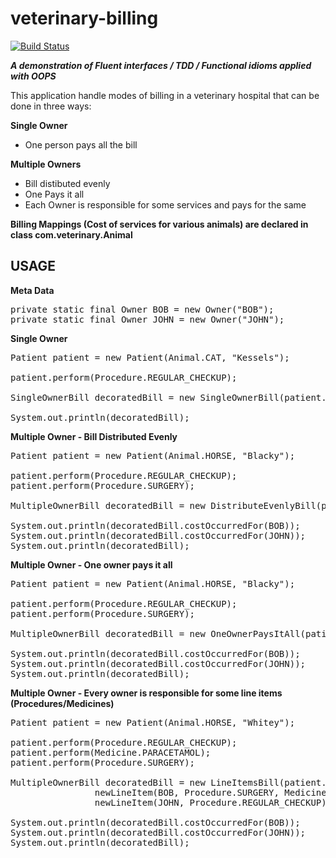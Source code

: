 veterinary-billing
==================

[![Build Status](https://travis-ci.org/vivekmittal/veterinary-billing.svg?branch=master)](https://travis-ci.org/vivekmittal/veterinary-billing)

<B><i>A demonstration of Fluent interfaces / TDD / Functional idioms applied with OOPS</i></b>

This application handle modes of billing in a veterinary hospital that can be done in three ways:

<B>Single Owner</B>
- One person pays all the bill

<B>Multiple Owners</B>
- Bill distibuted evenly
- One Pays it all
- Each Owner is responsible for some services and pays for the same

<b>Billing Mappings (Cost of services for various animals) are declared in class com.veterinary.Animal</b>

USAGE
-------

<b>Meta Data</b>
<pre>
private static final Owner BOB = new Owner("BOB");
private static final Owner JOHN = new Owner("JOHN");
</pre>

<b>Single Owner</b>

<pre>
Patient patient = new Patient(Animal.CAT, "Kessels");

patient.perform(Procedure.REGULAR_CHECKUP);

SingleOwnerBill decoratedBill = new SingleOwnerBill(patient.bill(), BOB);

System.out.println(decoratedBill);
</pre>

<b>Multiple Owner - Bill Distributed Evenly</b>

<pre>
Patient patient = new Patient(Animal.HORSE, "Blacky");

patient.perform(Procedure.REGULAR_CHECKUP);
patient.perform(Procedure.SURGERY);

MultipleOwnerBill decoratedBill = new DistributeEvenlyBill(patient.bill(), BOB, JOHN);

System.out.println(decoratedBill.costOccurredFor(BOB));
System.out.println(decoratedBill.costOccurredFor(JOHN));
System.out.println(decoratedBill);
</pre>

<b>Multiple Owner - One owner pays it all</b>

<pre>
Patient patient = new Patient(Animal.HORSE, "Blacky");

patient.perform(Procedure.REGULAR_CHECKUP);
patient.perform(Procedure.SURGERY);

MultipleOwnerBill decoratedBill = new OneOwnerPaysItAll(patient.bill(), BOB, BOB, JOHN);

System.out.println(decoratedBill.costOccurredFor(BOB));
System.out.println(decoratedBill.costOccurredFor(JOHN));
System.out.println(decoratedBill);
</pre>

<b>Multiple Owner - Every owner is responsible for some line items (Procedures/Medicines)</b>

<pre>
Patient patient = new Patient(Animal.HORSE, "Whitey");

patient.perform(Procedure.REGULAR_CHECKUP);
patient.perform(Medicine.PARACETAMOL);
patient.perform(Procedure.SURGERY);

MultipleOwnerBill decoratedBill = new LineItemsBill(patient.bill(),
                newLineItem(BOB, Procedure.SURGERY, Medicine.PARACETAMOL),
                newLineItem(JOHN, Procedure.REGULAR_CHECKUP));

System.out.println(decoratedBill.costOccurredFor(BOB));
System.out.println(decoratedBill.costOccurredFor(JOHN));
System.out.println(decoratedBill);
</pre>
